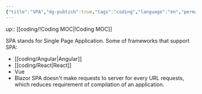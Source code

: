 ```yaml
---
{"title":"SPA","dg-publish":true,"tags":"coding","language":"en","permalink":"/coding/spa/","dgPassFrontmatter":true}
---
```


up:: [[coding/!Coding MOC\|!Coding MOC]]

SPA stands for Single Page Application. Some of frameworks that support SPA:
- [[coding/Angular\|Angular]]
- [[coding/React\|React]]
- Vue
- Blazor
SPA doesn't make requests to server for every URL requests, which reduces requirement of compilation of an application.